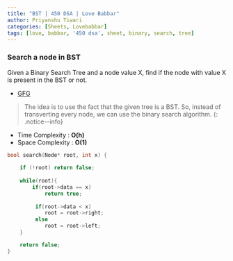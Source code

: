 ```yaml
---
title: "BST | 450 DSA | Love Babbar"
author: Priyanshu Tiwari
categories: [Sheets, Lovebabbar]
tags: [love, babbar, '450 dsa', sheet, binary, search, tree]
---
```


### Search a node in BST

Given a Binary Search Tree and a node value X, find if the node with value X is present in the BST or not.

* [GFG](https://practice.geeksforgeeks.org/problems/search-a-node-in-bst/1/#)

> The idea is to use the fact that the given tree is a BST. So, instead of transverting every node, we can use the binary search algorithm.
{: .notice--info}

* Time Complexity : **O(h)** 
* Space Complexity : **O(1)**

```cpp
bool search(Node* root, int x) {
    
    if (!root) return false;
    
    while(root){       
        if(root->data == x)
            return true;
        
         if(root->data < x)
            root = root->right;
         else
            root = root->left;   
    }

    return false;
}
```